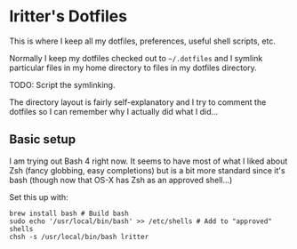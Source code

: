 # lritter's Dotfiles

This is where I keep all my dotfiles, preferences, useful shell scripts, etc.

Normally I keep my dotfiles checked out to `~/.dotfiles` and I symlink particular files in my home directory to files in my dotfiles directory.

TODO: Script the symlinking.

The directory layout is fairly self-explanatory and I try to comment the dotfiles so I can remember why I actually did what I did...

## Basic setup

I am trying out Bash 4 right now.  It seems to have most of what I liked about Zsh (fancy globbing, easy completions) but is a bit more standard since it's bash (though now that OS-X has Zsh as an approved shell...)

Set this up with:

    brew install bash # Build bash
    sudo echo '/usr/local/bin/bash' >> /etc/shells # Add to "approved" shells
    chsh -s /usr/local/bin/bash lritter
